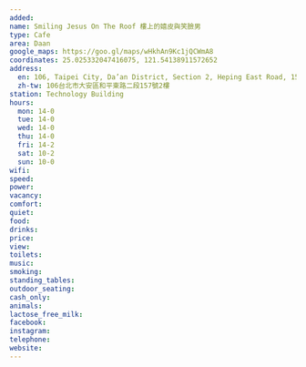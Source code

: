 ```yaml
---
added: 
name: Smiling Jesus On The Roof 樓上的嬉皮與笑臉男
type: Cafe
area: Daan
google_maps: https://goo.gl/maps/wHkhAn9Kc1jQCWmA8
coordinates: 25.025332047416075, 121.54138911572652
address:
  en: 106, Taipei City, Da’an District, Section 2, Heping East Road, 157號2樓
  zh-tw: 106台北市大安區和平東路二段157號2樓
station: Technology Building
hours:
  mon: 14-0
  tue: 14-0
  wed: 14-0
  thu: 14-0
  fri: 14-2
  sat: 10-2
  sun: 10-0
wifi: 
speed: 
power: 
vacancy: 
comfort: 
quiet: 
food: 
drinks: 
price: 
view: 
toilets: 
music: 
smoking: 
standing_tables: 
outdoor_seating: 
cash_only: 
animals: 
lactose_free_milk: 
facebook: 
instagram: 
telephone: 
website: 
---
```

